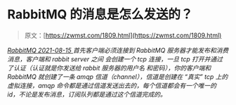 <!--yml
category: 未分类
date: 0001-01-01 00:00:00
-->

# RabbitMQ 的消息是怎么发送的？

> 原文：[https://zwmst.com/1809.html](https://zwmst.com/1809.html)

   [ *RabbitMQ* ](https://zwmst.com/rabbitmq)*[ <time datetime="2021-08-15T16:35:25+08:00"> 2021-08-15 </time> ](https://zwmst.com/1809.html)  首先客户端必须连接到 RabbitMQ 服务器才能发布和消费消息，客户端和 rabbit server 之间 会创建一个 tcp 连接，一旦 tcp 打开并通过了认证（认证就是你发送给 rabbit 服务器的用户名 和密码），你的客户端和 RabbitMQ 就创建了一条 amqp 信道（channel），信道是创建在 “真实” tcp 上的虚拟连接，amqp 命令都是通过信道发送出去的，每个信道都会有一个唯一的 id，不论是发布消息，订阅队列都是通过这个信道完成的。*
